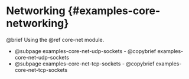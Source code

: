 # Networking {#examples-core-networking}

@brief Using the @ref core-net module.

- @subpage examples-core-net-udp-sockets - @copybrief examples-core-net-udp-sockets
- @subpage examples-core-net-tcp-sockets - @copybrief examples-core-net-tcp-sockets